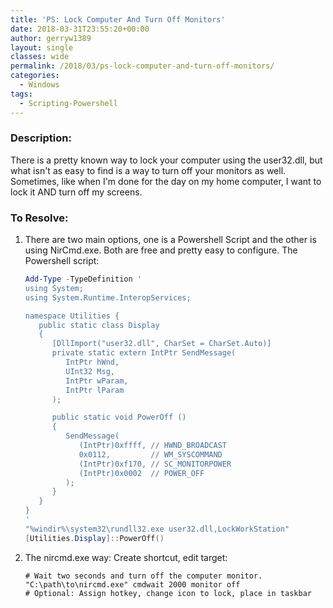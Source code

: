 ```yaml
---
title: 'PS: Lock Computer And Turn Off Monitors'
date: 2018-03-31T23:55:20+00:00
author: gerryw1389
layout: single
classes: wide
permalink: /2018/03/ps-lock-computer-and-turn-off-monitors/
categories:
  - Windows
tags:
  - Scripting-Powershell
---
```

<!--more-->

### Description:

There is a pretty known way to lock your computer using the user32.dll, but what isn't as easy to find is a way to turn off your monitors as well. Sometimes, like when I'm done for the day on my home computer, I want to lock it AND turn off my screens.

### To Resolve:

1. There are two main options, one is a Powershell Script and the other is using NirCmd.exe. Both are free and pretty easy to configure. The Powershell script:

   ```powershell
   Add-Type -TypeDefinition '
   using System;
   using System.Runtime.InteropServices;
   
   namespace Utilities {
      public static class Display
      {
         [DllImport("user32.dll", CharSet = CharSet.Auto)]
         private static extern IntPtr SendMessage(
            IntPtr hWnd,
            UInt32 Msg,
            IntPtr wParam,
            IntPtr lParam
         );
   
         public static void PowerOff ()
         {
            SendMessage(
               (IntPtr)0xffff, // HWND_BROADCAST
               0x0112,         // WM_SYSCOMMAND
               (IntPtr)0xf170, // SC_MONITORPOWER
               (IntPtr)0x0002  // POWER_OFF
            );
         }
      }
   }
   '
   "%windir%\system32\rundll32.exe user32.dll,LockWorkStation"
   [Utilities.Display]::PowerOff()
   ```

2. The nircmd.exe way: Create shortcut, edit target:

   ```escape
   # Wait two seconds and turn off the computer monitor.
   "C:\path\to\nircmd.exe" cmdwait 2000 monitor off
   # Optional: Assign hotkey, change icon to lock, place in taskbar
   ```